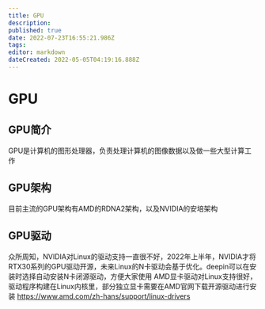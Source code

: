 ```yaml
---
title: GPU
description: 
published: true
date: 2022-07-23T16:55:21.986Z
tags: 
editor: markdown
dateCreated: 2022-05-05T04:19:16.888Z
---
```


# GPU
## GPU简介
GPU是计算机的图形处理器，负责处理计算机的图像数据以及做一些大型计算工作
## GPU架构
目前主流的GPU架构有AMD的RDNA2架构，以及NVIDIA的安培架构
## GPU驱动
众所周知，NVIDIA对Linux的驱动支持一直很不好，2022年上半年，NVIDIA才将RTX30系列的GPU驱动开源，未来Linux的N卡驱动会基于优化。deepin可以在安装时选择自动安装N卡闭源驱动，方便大家使用
AMD显卡驱动对Linux支持很好，驱动程序构建在Linux内核里，部分独立显卡需要在AMD官网下载开源驱动进行安装
https://www.amd.com/zh-hans/support/linux-drivers